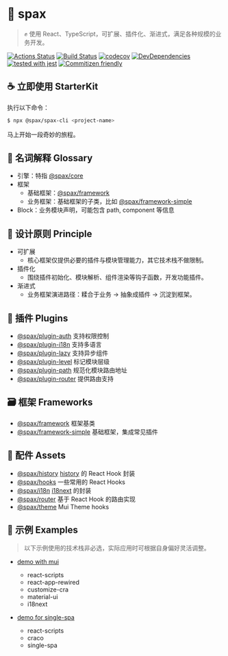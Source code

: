 # :rocket: spax

> :fist_raised: 使用 React、TypeScript，可扩展、插件化、渐进式，满足各种规模的业务开发。

[![Actions Status](https://github.com/spaxjs/spax/workflows/Node%20CI/badge.svg)](https://github.com/spaxjs/spax/actions)
[![Build Status](https://travis-ci.org/spaxjs/spax.svg?branch=master)](https://travis-ci.org/spaxjs/spax)
[![codecov](https://codecov.io/gh/spaxjs/spax/branch/master/graph/badge.svg)](https://codecov.io/gh/spaxjs/spax)
[![DevDependencies](https://img.shields.io/david/dev/spaxjs/spax.svg)](https://david-dm.org/spaxjs/spax?type=dev)
[![tested with jest](https://img.shields.io/badge/tested_with-jest-99424f.svg)](https://github.com/facebook/jest)
[![Commitizen friendly](https://img.shields.io/badge/commitizen-friendly-brightgreen.svg)](http://commitizen.github.io/cz-cli/)

## :coffee: 立即使用 StarterKit

执行以下命令：

```bash
$ npx @spax/spax-cli <project-name>
```

马上开始一段奇妙的旅程。

## :open_book: 名词解释 Glossary

- 引擎：特指 [@spax/core](packages/core)
- 框架
  - 基础框架：[@spax/framework](packages/framework)
  - 业务框架：基础框架的子类，比如 [@spax/framework-simple](packages/framework-simple)
- Block：业务模块声明，可能包含 path, component 等信息

## :pushpin: 设计原则 Principle

- 可扩展
  - 核心框架仅提供必要的插件与模块管理能力，其它技术栈不做限制。
- 插件化
  - 围绕插件初始化、模块解析、组件渲染等钩子函数，开发功能插件。
- 渐进式
  - 业务框架演进路径：糅合于业务 -> 抽象成插件 -> 沉淀到框架。

## :nut_and_bolt: 插件 Plugins

- [@spax/plugin-auth](packages/plugin-auth) 支持权限控制
- [@spax/plugin-i18n](packages/plugin-i18n) 支持多语言
- [@spax/plugin-lazy](packages/plugin-lazy) 支持异步组件
- [@spax/plugin-level](packages/plugin-level) 标记模块层级
- [@spax/plugin-path](packages/plugin-path) 规范化模块路由地址
- [@spax/plugin-router](packages/plugin-router) 提供路由支持

## :card_file_box: 框架 Frameworks

- [@spax/framework](packages/framework) 框架基类
- [@spax/framework-simple](packages/framework-simple) 基础框架，集成常见插件

## :ant: 配件 Assets

- [@spax/history](packages/history) [history](https://github.com/ReactTraining/history) 的 React Hook 封装
- [@spax/hooks](packages/hooks) 一些常用的 React Hooks
- [@spax/i18n](packages/i18n) [i18next](https://github.com/i18next/i18next) 的封装
- [@spax/router](packages/router) 基于 React Hook 的路由实现
- [@spax/theme](packages/theme) Mui Theme hooks

## :sparkler: 示例 Examples

> 以下示例使用的技术栈非必选，实际应用时可根据自身偏好灵活调整。

- [demo with mui](examples/demo-mui)
  - react-scripts
  - react-app-rewired
  - customize-cra
  - material-ui
  - i18next

- [demo for single-spa](examples/demo-single-spa)
  - react-scripts
  - craco
  - single-spa
